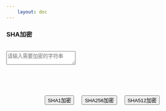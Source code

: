 ```yaml
---
    layout: doc
---
```


### SHA加密
<br>
<div class="input-wrapper">
    <textarea class="GLTextarea" v-model="input" placeholder="请输入需要加密的字符串"></textarea>
</div>
<br>
<div class="buttons">
    <button class="GLButton" @click="encryptSHA1">SHA1加密</button>
    <button class="GLButton" @click="encryptSHA256">SHA256加密</button>
    <button class="GLButton" @click="encryptSHA512">SHA512加密</button>
</div>
<br>
<OutputArea :output="output"></OutputArea>

<script setup lang="ts">
    import { ref } from 'vue';
    import OutputArea from '../../../components/OutputArea.vue';
    import sha1 from "crypto-js/sha1";
    import sha256 from "crypto-js/sha256";
    import sha512 from "crypto-js/sha512";

    const input = ref('');
    const output = ref('');

    const copyShow = ref( false );

    const encryptSHA1 = (): void => {
        output.value = sha1( input.value ).toString().toUpperCase();
    }
    const encryptSHA256 = (): void => {
        output.value = sha256( input.value ).toString().toUpperCase();
    }
    const encryptSHA512 = (): void => {
        output.value = sha512( input.value ).toString().toUpperCase();
    }

</script>

<style scoped>
    .input-wrapper {
        height: 100px;
    }
    .buttons {
        display: flex;
        justify-content: center;
    }
    .buttons button {
        margin: 0 10px;
    }
</style>
